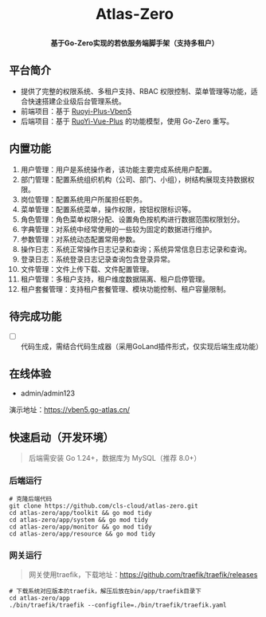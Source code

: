 <h1 align="center" style="margin: 30px 0 30px; font-weight: bold; font-size: 30px">Atlas-Zero</h1>
<h4 align="center">基于Go-Zero实现的若依服务端脚手架（支持多租户）</h4>

## 平台简介
+ 提供了完整的权限系统、多租户支持、RBAC 权限控制、菜单管理等功能，适合快速搭建企业级后台管理系统。
+ 前端项目：基于 [Ruoyi-Plus-Vben5](https://gitee.com/dapppp/ruoyi-plus-vben5.git) 
+ 后端项目：基于 [RuoYi-Vue-Plus](https://gitee.com/dromara/RuoYi-Vue-Plus.git) 的功能模型，使用 Go-Zero 重写。

## 内置功能
1.  用户管理：用户是系统操作者，该功能主要完成系统用户配置。
2.  部门管理：配置系统组织机构（公司、部门、小组），树结构展现支持数据权限。
3.  岗位管理：配置系统用户所属担任职务。
4.  菜单管理：配置系统菜单，操作权限，按钮权限标识等。
5.  角色管理：角色菜单权限分配、设置角色按机构进行数据范围权限划分。
6.  字典管理：对系统中经常使用的一些较为固定的数据进行维护。
7.  参数管理：对系统动态配置常用参数。
8.  操作日志：系统正常操作日志记录和查询；系统异常信息日志记录和查询。
9.  登录日志：系统登录日志记录查询包含登录异常。
10. 文件管理：文件上传下载、文件配置管理。
11. 租户管理：多租户支持，租户维度数据隔离、租户启停管理。
12. 租户套餐管理：支持租户套餐管理、模块功能控制、租户容量限制。

## 待完成功能
+ [ ] 代码生成，需结合代码生成器（采用GoLand插件形式，仅实现后端生成功能）

## 在线体验
- admin/admin123

演示地址：https://vben5.go-atlas.cn/

## 快速启动（开发环境）
> 后端需安装 Go 1.24+，数据库为 MySQL（推荐 8.0+） 
### 后端运行
```shell
# 克隆后端代码
git clone https://github.com/cls-cloud/atlas-zero.git
cd atlas-zero/app/toolkit && go mod tidy
cd atlas-zero/app/system && go mod tidy
cd atlas-zero/app/monitor && go mod tidy
cd atlas-zero/app/resource && go mod tidy
```
### 网关运行
> 网关使用traefik，下载地址：https://github.com/traefik/traefik/releases
```shell
# 下载系统对应版本的traefik，解压后放在bin/app/traefik目录下
cd atlas-zero/app
./bin/traefik/traefik --configfile=./bin/traefik/traefik.yaml
```

